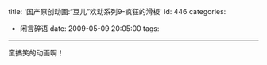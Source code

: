 title: '国产原创动画:“豆儿”欢动系列9-疯狂的滑板'
id: 446
categories:
  - 闲言碎语
date: 2009-05-09 20:05:00
tags:
---

蛮搞笑的动画啊！
</br>
</br>